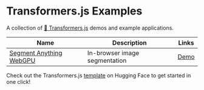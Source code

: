 # Transformers.js Examples

A collection of [🤗 Transformers.js](https://huggingface.co/docs/transformers.js) demos and example applications.

| Name                                                  | Description                   | Links                                                                         |
| ----------------------------------------------------- | ----------------------------- | ----------------------------------------------------------------------------- |
| [Segment Anything WebGPU](./segment-anything-webgpu/) | In-browser image segmentation | [Demo](https://huggingface.co/spaces/webml-community/segment-anything-webgpu) |

Check out the Transformers.js [template](https://huggingface.co/new-space?template=static-templates%2Ftransformers.js) on Hugging Face to get started in one click!
